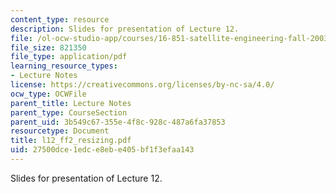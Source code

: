 ```yaml
---
content_type: resource
description: Slides for presentation of Lecture 12.
file: /ol-ocw-studio-app/courses/16-851-satellite-engineering-fall-2003/27500dce1edce8ebe405bf1f3efaa143_l12_ff2_resizing.pdf
file_size: 821350
file_type: application/pdf
learning_resource_types:
- Lecture Notes
license: https://creativecommons.org/licenses/by-nc-sa/4.0/
ocw_type: OCWFile
parent_title: Lecture Notes
parent_type: CourseSection
parent_uid: 3b549c67-355e-4f8c-928c-487a6fa37853
resourcetype: Document
title: l12_ff2_resizing.pdf
uid: 27500dce-1edc-e8eb-e405-bf1f3efaa143
---
```

Slides for presentation of Lecture 12.